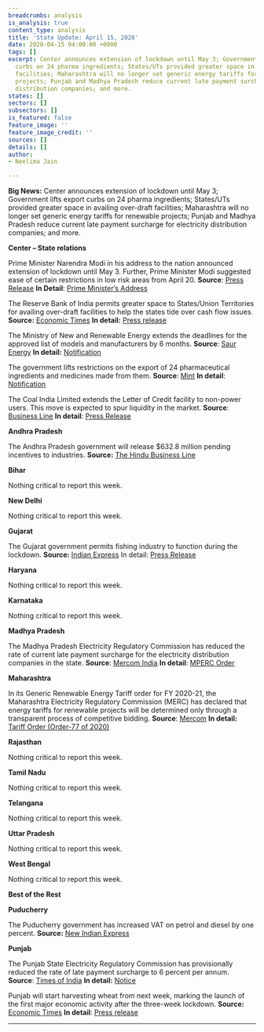 ```yaml
---
breadcrumbs: analysis
is_analysis: true
content_type: analysis
title: 'State Update: April 15, 2020'
date: 2020-04-15 04:00:00 +0000
tags: []
excerpt: Center announces extension of lockdown until May 3; Government lifts export
  curbs on 24 pharma ingredients; States/UTs provided greater space in availing over-draft
  facilities; Maharashtra will no longer set generic energy tariffs for renewable
  projects; Punjab and Madhya Pradesh reduce current late payment surcharge for electricity
  distribution companies; and more.
states: []
sectors: []
subsectors: []
is_featured: false
feature_image: ''
feature_image_credit: ''
sources: []
details: []
author:
- Neelima Jain

---
```

**Big News:** Center announces extension of lockdown until May 3; Government lifts export curbs on 24 pharma ingredients; States/UTs provided greater space in availing over-draft facilities; Maharashtra will no longer set generic energy tariffs for renewable projects; Punjab and Madhya Pradesh reduce current late payment surcharge for electricity distribution companies; and more.

**Center – State relations**

Prime Minister Narendra Modi in his address to the nation announced extension of lockdown until May 3. Further, Prime Minister Modi suggested ease of certain restrictions in low risk areas from April 20. **Source**: [Press Release](https://pib.gov.in/PressReleseDetail.aspx) **In Detail**: [Prime Minister’s Address](https://pib.gov.in/PressReleseDetail.aspx)

The Reserve Bank of India permits greater space to States/Union Territories for availing over-draft facilities to help the states tide over cash flow issues. **Source:** [Economic Times](https://economictimes.indiatimes.com/news/economy/policy/rbi-relaxes-overdraft-facility-norms-for-states-uts/articleshow/75027521.cms) **In detail:** [Press release](https://www.rbi.org.in/Scripts/BS_PressReleaseDisplay.aspx?prid=49638)

The Ministry of New and Renewable Energy extends the deadlines for the approved list of models and manufacturers by 6 months. **Source**: [Saur Energy](https://www.saurenergy.com/solar-energy-news/mnre-extends-almm-deadline-to-6-months-amid-disruptions-from-covid-19) **In detail:** [Notification](https://mnre.gov.in/img/documents/uploads/file_f-1586332072120.pdf)

The government lifts restrictions on the export of 24 pharmaceutical ingredients and medicines made from them. **Source**: [Mint](https://www.livemint.com/politics/policy/govt-lifts-export-curbs-on-24-pharma-ingredients-medicines-11586230962483.html) **In detail**: [Notification](https://dgft.gov.in/sites/default/files/Noti%202%20Final_0.pdf)

The Coal India Limited extends the Letter of Credit facility to non-power users. This move is expected to spur liquidity in the market. **Source**: [Business Line](https://www.thehindubusinessline.com/news/coal-india-extends-letter-of-credit-facility-to-non-power-consumers/article31296310.ece) **In detail**: [Press Release](https://pib.gov.in/PressReleseDetail.aspx?PRID=1612425)

**Andhra Pradesh**

The Andhra Pradesh government will release $632.8 million pending incentives to industries. **Source:** [The Hindu Business Line](https://www.thehindubusinessline.com/news/ap-to-release-4800-crore-pending-incentives-to-industries/article31295999.ece)

**Bihar**

Nothing critical to report this week.

**New Delhi**

Nothing critical to report this week.

**Gujarat**

The Gujarat government permits fishing industry to function during the lockdown. **Source:** [Indian Express](https://indianexpress.com/article/cities/ahmedabad/gujarat-permits-fishermen-fish-processing-industry-to-function-in-lockdown-6357974/) In detail: [Press Release](https://gujaratinformation.net/uploads/article/PHXPK4Ebugw3Mi9PzrRDFle8O6OtOxp8.pdf)

**Haryana**

Nothing critical to report this week.

**Karnataka**

Nothing critical to report this week.

**Madhya Pradesh**

The Madhya Pradesh Electricity Regulatory Commission has reduced the rate of current late payment surcharge for the electricity distribution companies in the state. **Source**: [Mercom India](https://mercomindia.com/late-payment-surcharge-discoms-reduced-madhya-pradesh/) **In detail**: [MPERC Order](http://www.mperc.in/Approved%20Order%20on%20the%20directions%20of%20GoMP%20for%20reduction%20of%20%20LPS.pdf)

**Maharashtra**

In its Generic Renewable Energy Tariff order for FY 2020-21, the Maharashtra Electricity Regulatory Commission (MERC) has declared that energy tariffs for renewable projects will be determined only through a transparent process of competitive bidding. **Source**: [Mercom](https://mercomindia.com/maharashtra-set-generic-tariffs-renewables/) **In detail:** [Tariff Order (Order-77 of 2020)](https://www.merc.gov.in/)

**Rajasthan**

Nothing critical to report this week.

**Tamil Nadu**

Nothing critical to report this week.

**Telangana**

Nothing critical to report this week.

**Uttar Pradesh**

Nothing critical to report this week.

**West Bengal**

Nothing critical to report this week.

**Best of the Rest**

**Puducherry**

The Puducherry government has increased VAT on petrol and diesel by one percent. **Source:** [New Indian Express](https://www.newindianexpress.com/nation/2020/apr/08/petrol-diesel-prices-hiked-by-one-per-cent-in-puducherry-amid-covid-19-lockdown-2127543.html)

**Punjab**

The Punjab State Electricity Regulatory Commission has provisionally reduced the rate of late payment surcharge to 6 percent per annum. **Source**: [Times of India](https://timesofindia.indiatimes.com/city/chandigarh/pserc-cuts-late-payment-surcharge-rate-levied-on-pspcl/articleshow/75056340.cms) **In detail:** [Notice](http://pserc.gov.in/pages/LPC%20public%20notice-%208.4.20.pdf)

Punjab will start harvesting wheat from next week, marking the launch of the first major economic activity after the three-week lockdown. **Source:** [Economic Times](https://economictimes.indiatimes.com/news/economy/agriculture/wheat-harvesting-in-punjab-haryana-next-week/articleshow/75088784.cms) **In detail**: [Press release](http://punjab.gov.in/key-initiative?p_p_id=pressrelaese_WAR_PressReleaseAdminportlet&p_p_lifecycle=0&p_p_state=normal&p_p_mode=view&p_p_col_id=column-1&p_p_col_pos=1&p_p_col_count=2&_pressrelaese_WAR_PressReleaseAdminportlet_articleid=41078&_pressrelaese_WAR_PressReleaseAdminportlet_mvcPath=%2Fhtml%2Fpressrelaese%2Fdisplay_content.jsp&_pressrelaese_WAR_PressReleaseAdminportlet_groupid=10179)

***